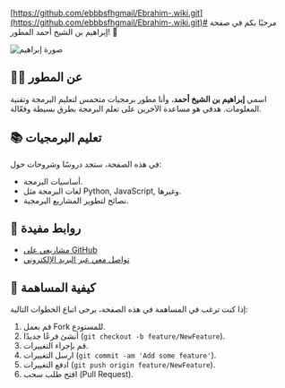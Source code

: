 [https://github.com/ebbbsfhgmail/Ebrahim-.wiki.git](https://github.com/ebbbsfhgmail/Ebrahim-.wiki.git)# مرحبًا بكم في صفحة إبراهيم بن الشيخ أحمد المطور! 👋

![صورة إبراهيم](https://i.postimg.cc/9MpjrJ4L/image.jpg)

## 🧑‍💻 عن المطور
اسمي **إبراهيم بن الشيخ أحمد**، وأنا مطور برمجيات متحمس لتعليم البرمجة وتقنية المعلومات. هدفي هو مساعدة الآخرين على تعلم البرمجة بطرق بسيطة وفعّالة.

## 📚 تعليم البرمجيات
في هذه الصفحة، ستجد دروسًا وشروحات حول:
- أساسيات البرمجة.
- لغات البرمجة مثل Python, JavaScript, وغيرها.
- نصائح لتطوير المشاريع البرمجية.

## 🔗 روابط مفيدة
- [مشاريعي على GitHub](https://github.com/ebbbsfhgmail)
- [تواصل معي عبر البريد الإلكتروني](mailto:)

## 🚀 كيفية المساهمة
إذا كنت ترغب في المساهمة في هذه الصفحة، يرجى اتباع الخطوات التالية:
1. قم بعمل Fork للمستودع.
2. أنشئ فرعًا جديدًا (`git checkout -b feature/NewFeature`).
3. قم بإجراء التغييرات.
4. ارسل التغييرات (`git commit -am 'Add some feature'`).
5. ادفع التغييرات (`git push origin feature/NewFeature`).
6. افتح طلب سحب (Pull Request).
